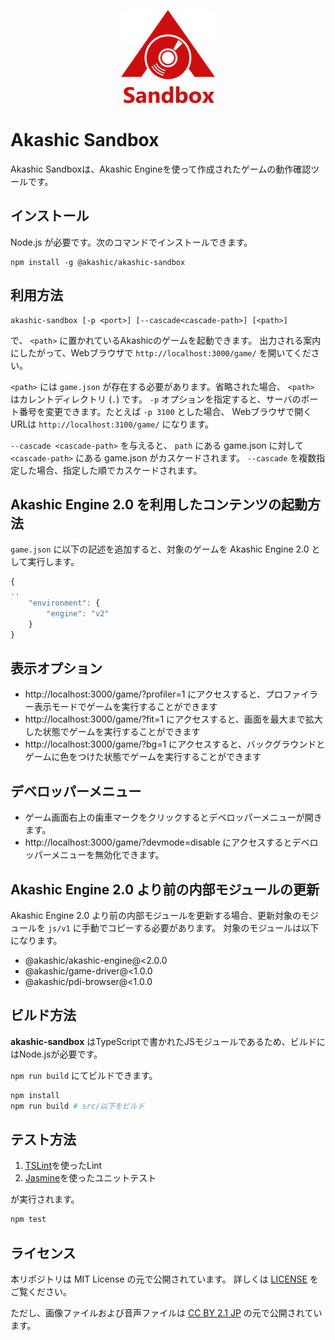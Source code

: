 <p align="center">
<img src="img/akashic-sandbox.png"/>
</p>

# Akashic Sandbox

Akashic Sandboxは、Akashic Engineを使って作成されたゲームの動作確認ツールです。

## インストール

Node.js が必要です。次のコマンドでインストールできます。

```
npm install -g @akashic/akashic-sandbox
```

## 利用方法

```
akashic-sandbox [-p <port>] [--cascade<cascade-path>] [<path>]
```

で、 `<path>` に置かれているAkashicのゲームを起動できます。
出力される案内にしたがって、Webブラウザで `http://localhost:3000/game/` を開いてください。

`<path>` には `game.json` が存在する必要があります。省略された場合、 `<path>` はカレントディレクトリ (`.`) です。
`-p` オプションを指定すると、サーバのポート番号を変更できます。たとえば `-p 3100` とした場合、 Webブラウザで開くURLは `http://localhost:3100/game/` になります。

`--cascade <cascade-path>` を与えると、 `path` にある game.json に対して `<cascade-path>` にある game.json がカスケードされます。
`--cascade` を複数指定した場合、指定した順でカスケードされます。

## Akashic Engine 2.0 を利用したコンテンツの起動方法

`game.json` に以下の記述を追加すると、対象のゲームを Akashic Engine 2.0 として実行します。

```js
{
..
	"environment": {
		"engine": "v2"
	}
}
```

## 表示オプション

* http://localhost:3000/game/?profiler=1 にアクセスすると、プロファイラー表示モードでゲームを実行することができます
* http://localhost:3000/game/?fit=1 にアクセスすると、画面を最大まで拡大した状態でゲームを実行することができます
* http://localhost:3000/game/?bg=1 にアクセスすると、バックグラウンドとゲームに色をつけた状態でゲームを実行することができます

## デベロッパーメニュー

* ゲーム画面右上の歯車マークをクリックするとデベロッパーメニューが開きます。
* http://localhost:3000/game/?devmode=disable にアクセスするとデベロッパーメニューを無効化できます。

## Akashic Engine 2.0 より前の内部モジュールの更新

Akashic Engine 2.0 より前の内部モジュールを更新する場合、更新対象のモジュールを `js/v1` に手動でコピーする必要があります。
対象のモジュールは以下になります。

* @akashic/akashic-engine@<2.0.0
* @akashic/game-driver@<1.0.0
* @akashic/pdi-browser@<1.0.0

## ビルド方法

**akashic-sandbox** はTypeScriptで書かれたJSモジュールであるため、ビルドにはNode.jsが必要です。

`npm run build` にてビルドできます。

```sh
npm install
npm run build # src/以下をビルド
```

## テスト方法

1. [TSLint](https://github.com/palantir/tslint "TSLint")を使ったLint
2. [Jasmine](http://jasmine.github.io/ "Jasmine")を使ったユニットテスト

が実行されます。

```sh
npm test
```

## ライセンス

本リポジトリは MIT License の元で公開されています。
詳しくは [LICENSE](./LICENSE) をご覧ください。

ただし、画像ファイルおよび音声ファイルは
[CC BY 2.1 JP](https://creativecommons.org/licenses/by/2.1/jp/) の元で公開されています。
